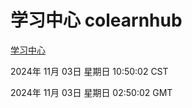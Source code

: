 # 学习中心 colearnhub
[学习中心](http://219.139.197.74:56308/colearnhub/)

2024年 11月 03日 星期日 10:50:02 CST

2024年 11月 03日 星期日 02:50:02 GMT
